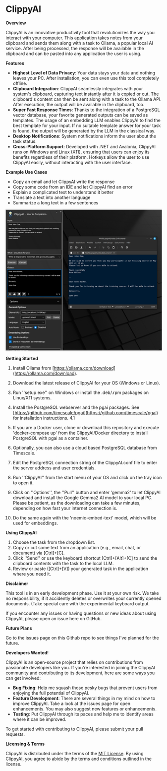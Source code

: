 **ClippyAI**
================

**Overview**

ClippyAI is an innovative productivity tool that revolutionizes the way you interact with your computer. This
application takes notes from your clipboard and sends them along with a task to Ollama, a popular local AI service.
After being processed, the response will be available in the clipboard and can be pasted into any application the user is using.

**Features**

* **Highest Level of Data Privacy**: Your data stays your data and nothing leaves your PC. After installation, you can
even use this tool completely offline.
* **Clipboard Integration**: ClippyAI seamlessly integrates with your system's clipboard, capturing text instantly
after it is copied or cut. The clipboard's content can then be sent along with a task to the Ollama API. After execution, the output will be available in the clipboard, too.
* **Super Fast Response Times**: Thanks to the integration of a PostgreSQL vector database, your favorite generated outputs can be saved as templates. The usage of an embedding LLM enables ClippyAI to find the best template for your input. If no suitable template answer for your task is found, the output will be generated by the LLM in the classical way.  
* **Desktop Notifications**: System notifications inform the user about the task status.
* **Cross-Platform Support**: Developed with .NET and Avalonia, ClippyAI runs on Windows and Linux (X11), ensuring that users can enjoy its benefits regardless of their platform. Hotkeys allow the user to use ClippyAI easily, without interacting with the user interface.

**Example Use Cases**

* Copy an email and let ClippyAI write the response
* Copy some code from an IDE and let ClippyAI find an error
* Explain a complicated text to understand it better
* Translate a text into another language
* Summarize a long text in a few sentences

![Clippy Example](./Images/clippy.png)

**Getting Started**

1. Install Ollama from [https://ollama.com/download](https://ollama.com/download).

2. Download the latest release of ClippyAI for your OS (Windows or Linux).

3. Run ''setup.exe'' on Windows or install the .deb/.rpm packages on Linux/X11 systems.

  1. Install the PostgreSQL webserver and the pgai packages. See [https://github.com/timescale/pgai](https://github.com/timescale/pgai) for installation instructions. 4.1

  2. If you are a Docker user, clone or download this repository and execute 'docker-compose up' from the ClippyAI/Docker directory to install PostgreSQL with pgai as a container.

  3. Optionally, you can also use a cloud based PostgreSQL database from Timescale.

5. Edit the PostgreSQL connection string of the ClippyAI.conf file to enter the server address and user credentials.

6. Run ''ClippyAI'' from the start menu of your OS and click on the tray icon to open it.

7. Click on ''Options'', the ''Pull'' button and enter 'gemma2' to let ClippyAI download and install the Google Gemma2 AI model to your local PC. Please be patient, as the downloading can take a few minutes, depending on how fast your internet connection is.

8. Do the same again with the 'noemic-embed-text' model, which will be used for embeddings.

**Using ClippyAI**

1. Choose the task from the dropdown list.
2. Copy or cut some text from an application (e.g., email, chat, or document) via [Ctrl]+[C].
3. Click ''Send'' or use the keyboard shortcut [Ctrl]+[Alt]+[C] to send the clipboard contents with the task to the local LLM.
4. Review or paste ([Ctrl]+[V]) your generated task in the application where you need it.

**Disclaimer**

This tool is in an early development phase. Use it at your own risk. We take no responsibility, if it accidently deletes or overwrites your currently opened documents. (Take special care with the experimental keyboard output.

If you encounter any issues or having questions or new ideas about using ClippyAI, please open an issue here on GitHub.

**Future Plans**

Go to the issues page on this Github repo to see things I've planned for the future.


**Developers Wanted!**

ClippyAI is an open-source project that relies on contributions from passionate developers like you. If you're interested in joining the ClippyAI community and contributing to its development, here are some ways you can get
involved:

* **Bug Fixing**: Help me squash those pesky bugs that prevent users from enjoying the full potential of ClippyAI.
* **Feature Development**: There are several things in my mind on how to improve ClippyAI. Take a look at the issues page for open enhancements. You may also suggest new features or enhancements.
* **Testing**: Put ClippyAI through its paces and help me to identify areas where it can be improved.

To get started with contributing to ClippyAI, please submit your pull requests.

**Licensing & Terms**

ClippyAI is distributed under the terms of the [MIT License](/LICENSE.md). By using ClippyAI, you agree to abide by
the terms and conditions outlined in the license.

